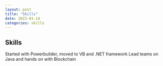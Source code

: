 ```yaml
---
layout: post
title: "Skills"
date: 2023-01-14
categories: skills
---
```


## Skills 

Started with Powerbuilder, moved to VB and .NET framework
Lead teams on Java and hands on with Blockchain

